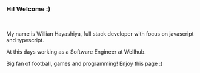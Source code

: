 <h3 align="justify">Hi! Welcome :)</h3>
<br/>
<p>My name is Willian Hayashiya, full stack developer with focus on javascript and typescript.</>
<p>At this days working as a Software Engineer at Wellhub.</p>
<p>Big fan of football, games and programming! Enjoy this page :)</p>
